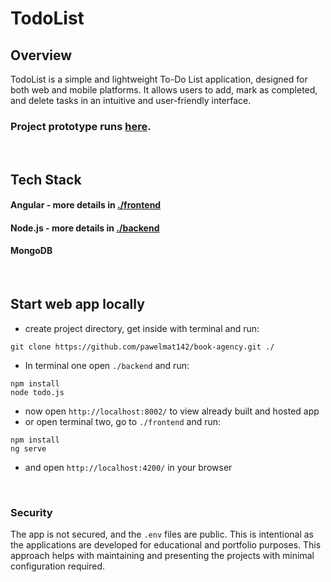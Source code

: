 # TodoList 

## Overview 

TodoList is a simple and lightweight To-Do List application, designed for both web and mobile platforms. It allows users to add, mark as completed, and delete tasks in an intuitive and user-friendly interface.

### Project prototype runs [here](http://130.162.34.50:8002/).

<br>

## Tech Stack

#### Angular - more details in [./frontend](./frontend)

#### Node.js - more details in [./backend](./backend)

#### MongoDB

<br>

## Start web app locally

- create project directory, get inside with terminal and run:
```
git clone https://github.com/pawelmat142/book-agency.git ./
```
- In terminal one open `./backend` and run:

```
npm install
node todo.js
```
- now open  `http://localhost:8002/` to view already built and hosted app
- or open terminal two, go to `./frontend` and run:
```
npm install
ng serve
```
- and open `http://localhost:4200/` in your browser

<br>

### Security

The app is not secured, and the `.env` files are public. This is intentional as the applications are developed for educational and portfolio purposes. This approach helps with maintaining and presenting the projects with minimal configuration required.

